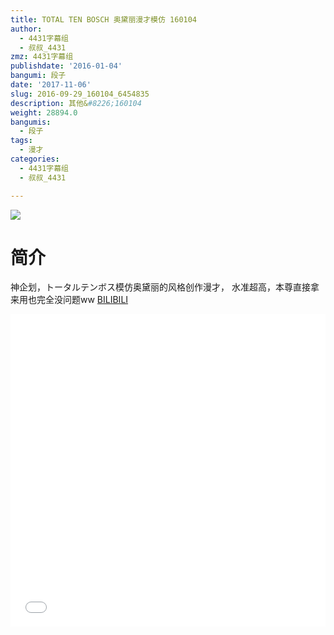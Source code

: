 ```yaml
---
title: TOTAL TEN BOSCH 奥黛丽漫才模仿 160104
author:
  - 4431字幕组
  - 叔叔_4431
zmz: 4431字幕组
publishdate: '2016-01-04'
bangumi: 段子
date: '2017-11-06'
slug: 2016-09-29_160104_6454835
description: 其他&#8226;160104
weight: 28894.0
bangumis:
  - 段子
tags:
  - 漫才
categories:
  - 4431字幕组
  - 叔叔_4431

---
```

![](https://i.imgur.com/c8UtDMo.png)
# 简介  
神企划，トータルテンボス模仿奥黛丽的风格创作漫才，
水准超高，本尊直接拿来用也完全没问题ww
  [BILIBILI](https://www.bilibili.com/video/av6454835/)

  <iframe src="//www.bilibili.com/blackboard/player.html?cid=10496611&aid=6454835" width="100%" height="500" frameborder="0" allowfullscreen="allowfullscreen"></iframe>
